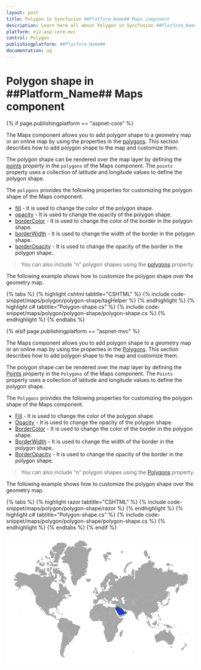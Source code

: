 ```yaml
---
layout: post
title: Polygon in Syncfusion ##Platform_Name## Maps component
description: Learn here all about Polygon in Syncfusion ##Platform_Name## Maps component of Syncfusion Essential JS 2 and more.
platform: ej2-asp-core-mvc
control: Polygon
publishingplatform: ##Platform_Name##
documentation: ug
---
```


# Polygon shape in ##Platform_Name## Maps component

{% if page.publishingplatform == "aspnet-core" %}

The Maps component allows you to add polygon shape to a geometry map or an online map by using the properties in the [polygons](https://help.syncfusion.com/cr/aspnetcore-js2/Syncfusion.EJ2.Maps.MapsPolygonSettings.html#Syncfusion_EJ2_Maps_MapsPolygonSettings_Polygons). This section describes how to add polygon shape to the map and customize them.

The polygon shape can be rendered over the map layer by defining the [points](https://help.syncfusion.com/cr/aspnetcore-js2/Syncfusion.EJ2.Maps.MapsPolygon.html#Syncfusion_EJ2_Maps_MapsPolygon_Points) property in the `polygons` of the Maps component. The `points` property uses a collection of latitude and longitude values to define the polygon shape.

The `polygons` provides the following properties for customizing the polygon shape of the Maps component.

* [fill](https://help.syncfusion.com/cr/aspnetcore-js2/Syncfusion.EJ2.Maps.MapsPolygon.html#Syncfusion_EJ2_Maps_MapsPolygon_Fill) - It is used to change the color of the polygon shape.
* [opacity](https://help.syncfusion.com/cr/aspnetcore-js2/Syncfusion.EJ2.Maps.MapsPolygon.html#Syncfusion_EJ2_Maps_MapsPolygon_Opacity) - It is used to change the opacity of the polygon shape.
* [borderColor](https://help.syncfusion.com/cr/aspnetcore-js2/Syncfusion.EJ2.Maps.MapsPolygon.html#Syncfusion_EJ2_Maps_MapsPolygon_BorderColor) - It is used to change the color of the border in the polygon shape.
* [borderWidth](https://help.syncfusion.com/cr/aspnetcore-js2/Syncfusion.EJ2.Maps.MapsPolygon.html#Syncfusion_EJ2_Maps_MapsPolygon_BorderWidth) - It is used to change the width of the border in the polygon shape.
* [borderOpacity](https://help.syncfusion.com/cr/aspnetcore-js2/Syncfusion.EJ2.Maps.MapsPolygon.html#Syncfusion_EJ2_Maps_MapsPolygon_BorderOpacity) - It is used to change the opacity of the border in the polygon shape.

> You can also include “n” polygon shapes using the [polygons](https://help.syncfusion.com/cr/aspnetcore-js2/Syncfusion.EJ2.Maps.MapsPolygonSettings.html#Syncfusion_EJ2_Maps_MapsPolygonSettings_Polygons) property.

The following example shows how to customize the polygon shape over the geometry map.

{% tabs %}
{% highlight cshtml tabtitle="CSHTML" %}
{% include code-snippet/maps/polygon/polygon-shape/tagHelper %}
{% endhighlight %}
{% highlight c# tabtitle="Polygon-shape.cs" %}
{% include code-snippet/maps/polygon/polygon-shape/polygon-shape.cs %}
{% endhighlight %}
{% endtabs %}

{% elsif page.publishingplatform == "aspnet-mvc" %}

The Maps component allows you to add polygon shape to a geometry map or an online map by using the properties in the [Polygons](https://help.syncfusion.com/cr/aspnetmvc-js2/Syncfusion.EJ2.Maps.MapsPolygonSettings.html#Syncfusion_EJ2_Maps_MapsPolygonSettings_Polygons). This section describes how to add polygon shape to the map and customize them.

The polygon shape can be rendered over the map layer by defining the [Points](https://help.syncfusion.com/cr/aspnetmvc-js2/Syncfusion.EJ2.Maps.MapsPolygon.html#Syncfusion_EJ2_Maps_MapsPolygon_Points) property in the `Polygons` of the Maps component. The `Points` property uses a collection of latitude and longitude values to define the polygon shape.

The `Polygons` provides the following properties for customizing the polygon shape of the Maps component.

* [Fill](https://help.syncfusion.com/cr/aspnetmvc-js2/Syncfusion.EJ2.Maps.MapsPolygon.html#Syncfusion_EJ2_Maps_MapsPolygon_Fill) - It is used to change the color of the polygon shape.
* [Opacity](https://help.syncfusion.com/cr/aspnetmvc-js2/Syncfusion.EJ2.Maps.MapsPolygon.html#Syncfusion_EJ2_Maps_MapsPolygon_Opacity) - It is used to change the opacity of the polygon shape.
* [BorderColor](https://help.syncfusion.com/cr/aspnetmvc-js2/Syncfusion.EJ2.Maps.MapsPolygon.html#Syncfusion_EJ2_Maps_MapsPolygon_BorderColor) - It is used to change the color of the border in the polygon shape.
* [BorderWidth](https://help.syncfusion.com/cr/aspnetmvc-js2/Syncfusion.EJ2.Maps.MapsPolygon.html#Syncfusion_EJ2_Maps_MapsPolygon_BorderWidth) - It is used to change the width of the border in the polygon shape.
* [BorderOpacity](https://help.syncfusion.com/cr/aspnetmvc-js2/Syncfusion.EJ2.Maps.MapsPolygon.html#Syncfusion_EJ2_Maps_MapsPolygon_BorderOpacity) - It is used to change the opacity of the border in the polygon shape.

> You can also include “n” polygon shapes using the [Polygons](https://help.syncfusion.com/cr/aspnetmvc-js2/Syncfusion.EJ2.Maps.MapsPolygonSettings.html#Syncfusion_EJ2_Maps_MapsPolygonSettings_Polygons) property.

The following example shows how to customize the polygon shape over the geometry map.

{% tabs %}
{% highlight razor tabtitle="CSHTML" %}
{% include code-snippet/maps/polygon/polygon-shape/razor %}
{% endhighlight %}
{% highlight c# tabtitle="Polygon-shape.cs" %}
{% include code-snippet/maps/polygon/polygon-shape/polygon-shape.cs %}
{% endhighlight %}
{% endtabs %}
{% endif %}


![Maps with polygon shape](./images/Polygon/PolygonShape.png)
